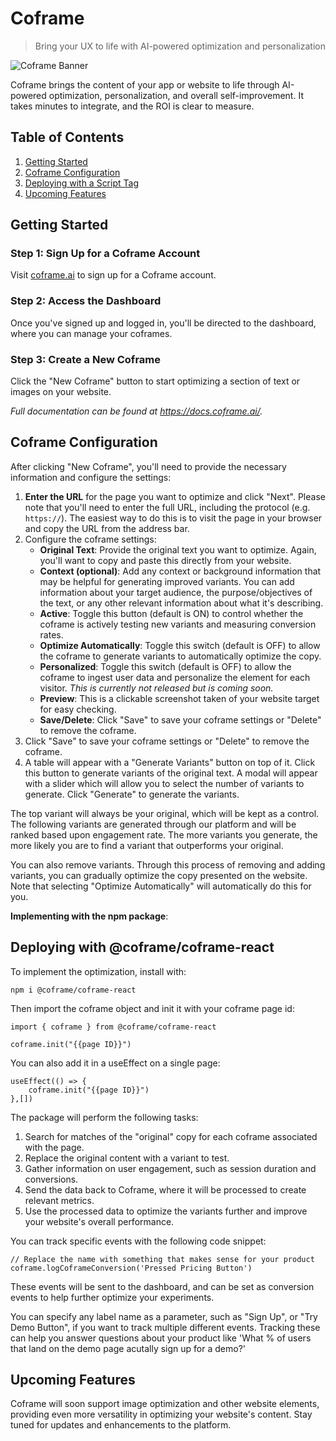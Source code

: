 # Coframe

> Bring your UX to life with AI-powered optimization and personalization

![Coframe Banner](https://files.readme.io/dc9a9f5-coframe-banner.png)

Coframe brings the content of your app or website to life through AI-powered optimization, personalization, and overall self-improvement. It takes minutes to integrate, and the ROI is clear to measure.

## Table of Contents

1. [Getting Started](#getting-started)
2. [Coframe Configuration](#coframe-configuration)
5. [Deploying with a Script Tag](#deploying-with-a-script-tag)
7. [Upcoming Features](#upcoming-features)

## Getting Started

### Step 1: Sign Up for a Coframe Account

Visit [coframe.ai](https://coframe.ai) to sign up for a Coframe account.

### Step 2: Access the Dashboard

Once you've signed up and logged in, you'll be directed to the dashboard, where you can manage your coframes.

### Step 3: Create a New Coframe

Click the "New Coframe" button to start optimizing a section of text or images on your website.

*Full documentation can be found at https://docs.coframe.ai/.*

## Coframe Configuration

After clicking "New Coframe", you'll need to provide the necessary information and configure the settings:

1. **Enter the URL** for the page you want to optimize and click "Next". Please note that you'll need to enter the full URL, including the protocol (e.g. `https://`). The easiest way to do this is to visit the page in your browser and copy the URL from the address bar.
2. Configure the coframe settings:
   - **Original Text**: Provide the original text you want to optimize. Again, you'll want to copy and paste this directly from your website.
   - **Context (optional)**: Add any context or background information that may be helpful for generating improved variants. You can add information about your target audience, the purpose/objectives of the text, or any other relevant information about what it's describing.
   - **Active**: Toggle this button (default is ON) to control whether the coframe is actively testing new variants and measuring conversion rates.
   - **Optimize Automatically**: Toggle this switch (default is OFF) to allow the coframe to generate variants to automatically optimize the copy.
   - **Personalized**: Toggle this switch (default is OFF) to allow the coframe to ingest user data and personalize the element for each visitor. _This is currently not released but is coming soon._
   - **Preview**: This is a clickable screenshot taken of your website target for easy checking.
   - **Save/Delete**: Click "Save" to save your coframe settings or "Delete" to remove the coframe.
3. Click "Save" to save your coframe settings or "Delete" to remove the coframe.
4. A table will appear with a "Generate Variants" button on top of it. Click this button to generate variants of the original text. A modal will appear with a slider which will allow you to select the number of variants to generate. Click "Generate" to generate the variants.

The top variant will always be your original, which will be kept as a control. The following variants are generated through our platform and will be ranked based upon engagement rate. The more variants you generate, the more likely you are to find a variant that outperforms your original.

You can also remove variants. Through this process of removing and adding variants, you can gradually optimize the copy presented on the website. Note that selecting "Optimize Automatically" will automatically do this for you.

**Implementing with the npm package**:

## Deploying with @coframe/coframe-react

To implement the optimization, install with: 

```
npm i @coframe/coframe-react
```

Then import the coframe object and init it with your coframe page id: 
```
import { coframe } from @coframe/coframe-react

coframe.init("{{page ID}}")
```

You can also add it in a useEffect on a single page:
```
useEffect(() => {
    coframe.init("{{page ID}}")
},[])
```

The package will perform the following tasks:

1. Search for matches of the "original" copy for each coframe associated with the page.
2. Replace the original content with a variant to test.
3. Gather information on user engagement, such as session duration and conversions.
4. Send the data back to Coframe, where it will be processed to create relevant metrics.
5. Use the processed data to optimize the variants further and improve your website's overall performance.

You can track specific events with the following code snippet:
```
// Replace the name with something that makes sense for your product
coframe.logCoframeConversion('Pressed Pricing Button')
```
These events will be sent to the dashboard, and can be set as conversion events to help further optimize your experiments. 

You can specify any label name as a parameter, such as "Sign Up", or "Try Demo Button", if you want to track multiple different events. Tracking these can help you answer questions about your product like 'What % of users that land on the demo page acutally sign up for a demo?'

## Upcoming Features

Coframe will soon support image optimization and other website elements, providing even more versatility in optimizing your website's content. Stay tuned for updates and enhancements to the platform.
